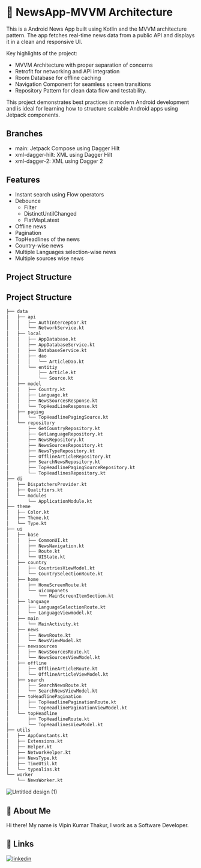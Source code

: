 
# 📰 NewsApp-MVVM Architecture

This is a  Android News App built using Kotlin and the MVVM architecture pattern. The app fetches real-time news data from a public API and displays it in a clean and responsive UI.

Key highlights of the project:

- MVVM Architecture with proper separation of concerns
- Retrofit for networking and API integration
- Room Database for offline caching
- Navigation Component for seamless screen transitions
- Repository Pattern for clean data flow and testability.

This project demonstrates best practices in modern Android development and is ideal for learning how to structure scalable Android apps using Jetpack components.

## Branches

- main: Jetpack Compose using Dagger Hilt
- xml-dagger-hilt: XML using Dagger Hilt
- xml-dagger-2: XML using Dagger 2
## Features

- Instant search using Flow operators
- Debounce
  - Filter
  - DistinctUntilChanged
  - FlatMapLatest
- Offline news
- Pagination
- TopHeadlines of the news
- Country-wise news
- Multiple Languages selection-wise news
- Multiple sources wise news
  
## Project Structure

## Project Structure
``` bash
├── data
│   ├── api
│   │   ├── AuthInterceptor.kt
│   │   └── NetworkService.kt
│   ├── local
│   │   ├── AppDatabase.kt
│   │   ├── AppDatabaseService.kt
│   │   ├── DatabaseService.kt
│   │   ├── dao
│   │   │   └── ArticleDao.kt
│   │   └── entitiy
│   │       ├── Article.kt
│   │       └── Source.kt
│   ├── model
│   │   ├── Country.kt
│   │   ├── Language.kt
│   │   ├── NewsSourcesResponse.kt
│   │   └── TopHeadLineResponse.kt
│   ├── paging
│   │   └── TopHeadlinePagingSource.kt
│   └── repository
│       ├── GetCountryRepository.kt
│       ├── GetLanguageRepository.kt
│       ├── NewsRepository.kt
│       ├── NewsSourcesRepository.kt
│       ├── NewsTypeRepository.kt
│       ├── OfflineArticleRepository.kt
│       ├── SearchNewsRepository.kt
│       ├── TopHeadlinePagingSourceRepository.kt
│       └── TopHeadlinesRepository.kt
├── di
│   ├── DispatchersProvider.kt
│   ├── Qualifiers.kt
│   └── modules
│       └── ApplicationModule.kt
├── theme
│   ├── Color.kt
│   ├── Theme.kt
│   └── Type.kt
├── ui
│   ├── base
│   │   ├── CommonUI.kt
│   │   ├── NewsNavigation.kt
│   │   ├── Route.kt
│   │   └── UIState.kt
│   ├── country
│   │   ├── CountriesViewModel.kt
│   │   └── CountrySelectionRoute.kt
│   ├── home
│   │   ├── HomeScreenRoute.kt
│   │   └── uicomponets
│   │       └── MainScreenItemSection.kt
│   ├── language
│   │   ├── LanguageSelectionRoute.kt
│   │   └── LanguageViewmodel.kt
│   ├── main
│   │   └── MainActivity.kt
│   ├── news
│   │   ├── NewsRoute.kt
│   │   └── NewsViewModel.kt
│   ├── newssources
│   │   ├── NewsSourcesRoute.kt
│   │   └── NewsSourcesViewModel.kt
│   ├── offline
│   │   ├── OfflineArticleRoute.kt
│   │   └── OfflineArticleViewModel.kt
│   ├── search
│   │   ├── SearchNewsRoute.kt
│   │   └── SearchNewsViewModel.kt
│   ├── toHeadlinePagination
│   │   ├── TopHeadlinePaginationRoute.kt
│   │   └── TopHeadlinePaginationViewModel.kt
│   └── topHeadline
│       ├── TopHeadlineRoute.kt
│       └── TopHeadlinesViewModel.kt
├── utils
│   ├── AppConstants.kt
│   ├── Extensions.kt
│   ├── Helper.kt
│   ├── NetworkHelper.kt
│   ├── NewsType.kt
│   ├── TimeUtil.kt
│   └── typealias.kt
└── worker
    └── NewsWorker.kt
```
![Untitled design (1)](https://github.com/user-attachments/assets/11556e2c-3344-4afb-a6de-74199c0c3422)

## 🚀 About Me
Hi there! My name is Vipin Kumar Thakur, I work as a Software Developer.

## 🔗 Links
[![linkedin](https://img.shields.io/badge/linkedin-0A66C2?style=for-the-badge&logo=linkedin&logoColor=white)](https://www.linkedin.com/in/vipin-kumar-thakur-6b3a9415a/)


